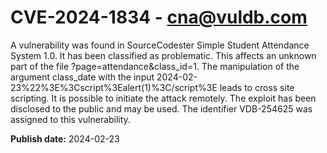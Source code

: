 # CVE-2024-1834 - cna@vuldb.com

A vulnerability was found in SourceCodester Simple Student Attendance System 1.0. It has been classified as problematic. This affects an unknown part of the file ?page=attendance&class_id=1. The manipulation of the argument class_date with the input 2024-02-23%22%3E%3Cscript%3Ealert(1)%3C/script%3E leads to cross site scripting. It is possible to initiate the attack remotely. The exploit has been disclosed to the public and may be used. The identifier VDB-254625 was assigned to this vulnerability.

**Publish date:** 2024-02-23
